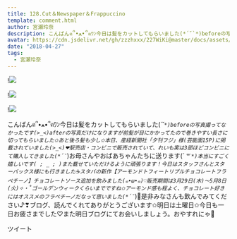 ```yaml
---
title: 128.Cut＆Newspaper＆Frappuccino
template: comment.html
author: 宮瀬玲奈
description: こんばんฅ՞•ﻌ•՞ฅﾜﾝ今日は髪をカットしてもらいました(*´˘`*)beforeの写真撮ってなかったです(&gt;_&lt;)afterの写真だけになりますが前髪が目にかかってたので巻きやすい長さに切ってもらいました✩あと後ろ髪も少...
avatar: https://cdn.jsdelivr.net/gh/zzzhxxx/227WiKi@master/docs/assets/photo/avatar/reina.jpg
date: "2018-04-27"
tags:
  - 宮瀬玲奈
---
```


!![](https://cdn.jsdelivr.net/gh/227WiKi/227WiKi-image@master/blog-image/reina-2018-04-27_1.jpg)

!![](https://cdn.jsdelivr.net/gh/227WiKi/227WiKi-image@master/blog-image/reina-2018-04-27_2.jpg)

!![](https://cdn.jsdelivr.net/gh/227WiKi/227WiKi-image@master/blog-image/reina-2018-04-27_3.jpg)


こんばんฅ՞•ﻌ•՞ฅﾜﾝ今日は髪をカットしてもらいました(*´˘`*)beforeの写真撮ってなかったです(>_<)afterの写真だけになりますが前髪が目にかかってたので巻きやすい長さに切ってもらいました✩あと後ろ髪も少し✩本日、産経新聞社「夕刊フジ」様(芸能面15P)に掲載されていました(>_<)❤駅売店・コンビニで販売されていて、れいも実は3部ほどコンビニにて購入してきました(*´˘`*)お母さんやおばあちゃんたちに送ります(*´ ꒳ `*)本当にすごく嬉しいです( ; _ ; )また載せていただけるように頑張ります！今日はスタッフさんとスターバックス様にも行きました☕️スタバの新作【アーモンドトフィートリプルチョコレートフラペチーノ】チョコレートソース追加を飲みました(๑•ω•๑)♡販売期間は3月29日(木)～5月8日(火)✧‧˚ゴールデンウィークくらいまでですね✩アーモンド感も程よく、チョコレート好きにはオススメのフラペチーノだなって思いました(*´˘`*)💓是非みなさんも飲んでみてください♪❣ブログ、読んでくれてありがとうございます✩明日は土曜日✩今日も一日お疲さまでした♡また明日ブログにてお会いしましょう。おやすれにゃ💓


ツイート



